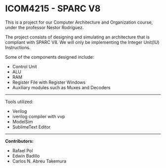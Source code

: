 ICOM4215 - SPARC V8
=====================
This is a project for our Computer Architecture and Organization course, under the professor Nestor Rodríguez.

The project consists of designing and simulating an architecture that is compliant with SPARC V8.
We will only be implementing the Integer Unit(IU) Instructions.

Some of the components designed include:

* Control Unit
* ALU
* RAM
* Register File with Register Windows
* Auxiliary modules such as Muxes and Decoders

-----------------------------
Tools utilized:

* Verilog
* iverilog compiler with vvp
* ModelSim
* SublimeText Editor

-----------------------------
**Contributors:**

* Rafael Pol
* Edwin Badillo
* Carlos N. Abreu Takemura